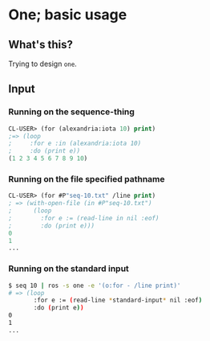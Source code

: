 # One; basic usage

## What's this?

Trying to design `one`.

## Input

### Running on the sequence-thing

```lisp
CL-USER> (for (alexandria:iota 10) print)
;=> (loop
;     :for e :in (alexandria:iota 10)
;     :do (print e))
(1 2 3 4 5 6 7 8 9 10)
```

### Running on the file specified pathname

```lisp
CL-USER> (for #P"seq-10.txt" /line print)
; => (with-open-file (in #P"seq-10.txt")
;      (loop
;        :for e := (read-line in nil :eof)
;        :do (print e)))
0
1
...
```

### Running on the standard input

```sh
$ seq 10 | ros -s one -e '(o:for - /line print)'
# => (loop
       :for e := (read-line *standard-input* nil :eof)
       :do (print e))
0
1
...
```
